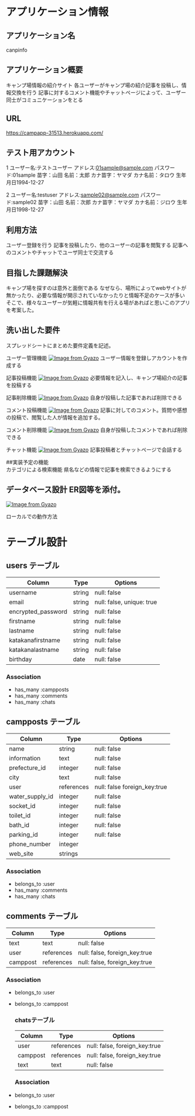 # アプリケーション情報

## アプリケーション名
canpinfo	

## アプリケーション概要
キャンプ場情報の紹介サイト
各ユーザーがキャンプ場の紹介記事を投稿し、情報交換を行う
記事に対するコメント機能やチャットページによって、ユーザー同士がコミュニケーションをとる

## URL	
https://campapp-31513.herokuapp.com/

## テスト用アカウント	
1 
ユーザー名:テストユーザー
アドレス:01sample@sample.com
パスワード:01sample
苗字：山田
名前：太郎
カナ苗字：ヤマダ
カナ名前：タロウ
生年月日1994-12-27

2 
ユーザー名:testuser
アドレス:sample02@sample.com
パスワード:sample02
苗字：山田
名前：次郎
カナ苗字：ヤマダ
カナ名前：ジロウ
生年月日1998-12-27

## 利用方法	
ユーザー登録を行う
記事を投稿したり、他のユーザーの記事を閲覧する
記事へのコメントやチャットでユーザ同士で交流する


## 目指した課題解決	
キャンプ場を探すのは意外と面倒である
なぜなら、場所によってwebサイトが無かったり、必要な情報が開示されていなかったりと情報不足のケースが多い
そこで、様々なユーザーが気軽に情報共有を行える場があればと思いこのアプリを考案した。


## 洗い出した要件	
スプレッドシートにまとめた要件定義を記述。

ユーザー管理機能
[![Image from Gyazo](https://i.gyazo.com/f961ceb13a9ba066262cecc61cfded1b.png)](https://gyazo.com/f961ceb13a9ba066262cecc61cfded1b)
ユーザー情報を登録しアカウントを作成する

記事投稿機能
[![Image from Gyazo](https://i.gyazo.com/e58ae63760700b55bb1390921078c3e1.gif)](https://gyazo.com/e58ae63760700b55bb1390921078c3e1)
必要情報を記入し、キャンプ場紹介の記事を投稿する

記事削除機能
[![Image from Gyazo](https://i.gyazo.com/2623f7f6c639676728f52e05cf5bb2bf.gif)](https://gyazo.com/2623f7f6c639676728f52e05cf5bb2bf)
自身が投稿した記事であれば削除できる

コメント投稿機能
[![Image from Gyazo](https://i.gyazo.com/ff9f0ddcaceb1c38726b68b6761f2aa6.gif)](https://gyazo.com/ff9f0ddcaceb1c38726b68b6761f2aa6)
記事に対してのコメント。質問や感想の投稿で、閲覧した人が情報を追加する。

コメント削除機能
[![Image from Gyazo](https://i.gyazo.com/2dc1400d7656d458637170daa5cd3a70.gif)](https://gyazo.com/2dc1400d7656d458637170daa5cd3a70)
自身が投稿したコメントであれば削除できる

チャット機能
[![Image from Gyazo](https://i.gyazo.com/40f131083ccd02f8873f0a260c07ac71.png)](https://gyazo.com/40f131083ccd02f8873f0a260c07ac71)
記事投稿者とチャットページで会話する


##実装予定の機能	
カテゴリによる検索機能
県名などの情報で記事を検索できるようにする

## データベース設計	ER図等を添付。
[![Image from Gyazo](https://i.gyazo.com/33e331d84382386806a63c162e089168.png)](https://gyazo.com/33e331d84382386806a63c162e089168)




ローカルでの動作方法















# テーブル設計

## users テーブル

| Column             | Type   | Options     |
| ------------------ | ------ | ----------- |
| username           | string | null: false |
| email              | string | null: false, unique: true|
| encrypted_password | string | null: false |
| firstname          | string | null: false |
| lastname           | string | null: false |
| katakanafirstname  | string | null: false |
| katakanalastname   | string | null: false |
| birthday           | date   | null: false |

### Association

- has_many :campposts
- has_many :comments
- has_many :chats
 
## campposts テーブル 
 
| Column          | Type        | Options      |
| --------------- | ----------  | -----------  |
| name            | string      | null: false  |
| information     | text        | null: false  |
| prefecture_id       | integer     | null: false  |
| city            | text        | null: false  |
| user            | references  | null: false foreign_key:true |
| water_supply_id | integer     | null: false  |
| socket_id       | integer     | null: false  |
| toilet_id       | integer     | null: false  |
| bath_id         | integer     | null: false  |
| parking_id      | integer     | null: false  |
| phone_number    | integer     |
| web_site        | strings     | 
### Association

- belongs_to :user
- has_many :comments
- has_many :chats

## comments テーブル

| Column    | Type       | Options     |
| -------   | ---------- | ----------- |
| text      | text       | null: false |
| user      | references | null: false, foreign_key:true |
| camppost   | references | null: false, foreign_key:true |


### Association

- belongs_to :user
- belongs_to :camppost

  ### chatsテーブル
  
  | Column             | Type       | Options     |
  | ------------------ | ---------- | ----------- |
  | user               | references | null: false, foreign_key:true |
  | camppost           | references | null: false, foreign_key:true |
  | text               | text       | null: false |

  ### Association

- belongs_to :user
- belongs_to :camppost
